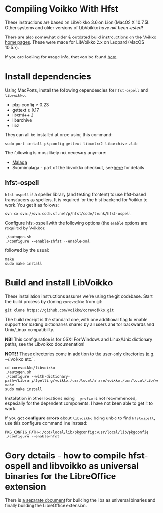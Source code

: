 # Compiling Voikko With Hfst

These instructions are based on LibVoikko 3.6 on Lion (MacOS X 10.7.5). Other systems and older versions of LibVoikko *have not been tested!*

There are also somewhat older & outdated build instrcuctions on the [Voikko home pages](http://voikko.sourceforge.net/source-mac.html). These were made for LibVoikko 2.x on Leopard (MacOS 10.5.x).

If you are looking for usage info, that can be found [here](/tools/UsingVoikkoWithHfst.html).

# Install dependencies

Using MacPorts, install the following dependencies for `hfst-ospell` and `libvoikko`:

* pkg-config ≥ 0.23
* gettext ≥ 0.17
* libxml++ 2
* libarchive
* libz

They can all be installed at once using this command:

```
sudo port install pkgconfig gettext libxmlxx2 libarchive zlib
```

The following is most likely not necesary anymore:
* [Malaga](http://home.arcor.de/bjoern-beutel/malaga/)
* Suomimalaga - part of the libvoikko checkout, see
  [here](http://voikko.sourceforge.net/source-mac.html) for details

## hfst-ospell

`hfst-ospell` is a speller library (and testing frontent) to use hfst-based transducers as spellers. It is required for the hfst backend for Voikko to work. You get it as follows:

```
svn co svn://svn.code.sf.net/p/hfst/code/trunk/hfst-ospell
```

Configure hfst-ospell with the following options (the `enable` options are required by Voikko):

```
./autogen.sh
./configure --enable-zhfst --enable-xml
```

followed by the usual:

```
make
sudo make install
```

# Build and install LibVoikko

These installation instructions assume we're using the git codebase. Start the build process by cloning `corevoikko` from git:

```
git clone https://github.com/voikko/corevoikko.git
```

The build receipt is the standard one, with one additional flag to enable
support for loading dictionaries shared by all users and for backwards and
Unix/Linux compatibility.

**NB!** This configuration is for OSX! For Windows and Linux/Unix dictionary
paths, see the Libvoikko documenation!

**NOTE!** These directories come in addition to the user-only directories (e.g.
~/.voikko etc.).

```
cd corevoikko/libvoikko
./autogen.sh
./configure --with-dictionary-path=/Library/Spelling/voikko:/usr/local/share/voikko:/usr/local/lib/voikko
make
sudo make install
```

Installation in other locations using `--prefix` is not recommended, especially for the dependent components. I have not been able to get it to work.

If you get **configure errors** about `libvoikko` being unble to find `hfstospell`, use this configure command line instead:

```
PKG_CONFIG_PATH=:/opt/local/lib/pkgconfig:/usr/local/lib/pkgconfig ./configure --enable-hfst
```

# Gory details - how to compile hfst-ospell and libvoikko as universal binaries for the LibreOffice extension

There is [a separate document](BuildingTheVoikkoExtensionForLibreOffice.html) for
building the libs as universal binaries and finally building the  LibreOffice
extension.
